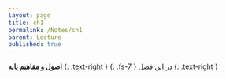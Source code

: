 ```yaml
---
layout: page
title: ch1  
permalink: /Notes/ch1
parent: Lecture
published: true
---
```



**اصول و مفاهیم پایه**
{: .text-right }
{: .fs-7 }
در این فصل
{: .text-right }
